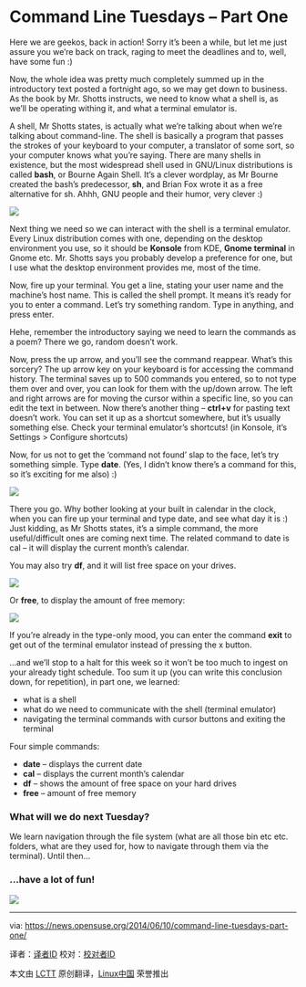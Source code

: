 Command Line Tuesdays – Part One
================================================================================
Here we are geekos, back in action! Sorry it’s been a while, but let me just assure you we’re back on track, raging to meet the deadlines and to, well, have some fun :)

Now, the whole idea was pretty much completely summed up in the introductory text posted a fortnight ago, so we may get down to business. As the book by Mr. Shotts instructs, we need to know what a shell is, as we’ll be operating withing it, and what a terminal emulator is.

A shell, Mr Shotts states, is actually what we’re talking about when we’re talking about command-line. The shell is basically a program that passes the strokes of your keyboard to your computer, a translator of some sort, so your computer knows what you’re saying. There are many shells in existence, but the most widespread shell used in GNU/Linux distributions is called **bash**, or Bourne Again Shell. It’s a clever wordplay, as Mr Bourne created the bash’s predecessor, **sh**, and Brian Fox wrote it as a free alternative for sh. Ahhh, GNU people and their humor, very clever :)

![](http://paste.opensuse.org/images/54535272.jpg)

Next thing we need so we can interact with the shell is a terminal emulator. Every Linux distribution comes with one, depending on the desktop environment you use, so it should be **Konsole** from KDE, **Gnome terminal** in Gnome etc. Mr. Shotts says you probably develop a preference for one, but I use what the desktop environment provides me, most of the time.

Now, fire up your terminal. You get a line, stating your user name and the machine’s host name. This is called the shell prompt. It means it’s ready for you to enter a command. Let’s try something random. Type in anything, and press enter.

Hehe, remember the introductory saying we need to learn the commands as a poem? There we go, random doesn’t work.

Now, press the up arrow, and you’ll see the command reappear. What’s this sorcery? The up arrow key on your keyboard is for accessing the command history. The terminal saves up to 500 commands you entered, so to not type them over and over, you can look for them with the up/down arrow. The left and right arrows are for moving the cursor within a specific line, so you can edit the text in between. Now there’s another thing – **ctrl+v** for pasting text doesn’t work. You can set it up as a shortcut somewhere, but it’s usually something else. Check your terminal emulator’s shortcuts! (in Konsole, it’s Settings > Configure shortcuts)

Now, for us not to get the ‘command not found’ slap to the face, let’s try something simple. Type **date**. (Yes, I didn’t know there’s a command for this, so it’s exciting for me also) :) 

![](http://paste.opensuse.org/images/7123365.png)

There you go. Why bother looking at your built in calendar in the clock, when you can fire up your terminal and type date, and see what day it is :) Just kidding, as Mr Shotts states, it’s a simple command, the more useful/difficult ones are coming next time. The related command to date is cal – it will display the current month’s calendar.

You may also try **df**, and it will list free space on your drives.

![](http://paste.opensuse.org/images/44662534.png)

Or **free**, to display the amount of free memory:

![](http://paste.opensuse.org/images/44548116.png)

If you’re already in the type-only mood, you can enter the command **exit** to get out of the terminal emulator instead of pressing the x button.

…and we’ll stop to a halt for this week so it won’t be too much to ingest on your already tight schedule. Too sum it up (you can write this conclusion down, for repetition), in part one, we learned:

- what is a shell
- what do we need to communicate with the shell (terminal emulator)
- navigating the terminal commands with cursor buttons and exiting the terminal

Four simple commands:

- **date** – displays the current date
- **cal** – displays the current month’s calendar
- **df** – shows the amount of free space on your hard drives
- **free** – amount of free memory

### What will we do next Tuesday? ###

We learn navigation through the file system (what are all those bin etc etc. folders, what are they used for, how to navigate through them via the terminal). Until then…

### …have a lot of fun! ###

![](http://paste.opensuse.org/images/40949666.jpg)

--------------------------------------------------------------------------------

via: https://news.opensuse.org/2014/06/10/command-line-tuesdays-part-one/

译者：[译者ID](https://github.com/译者ID) 校对：[校对者ID](https://github.com/校对者ID)

本文由 [LCTT](https://github.com/LCTT/TranslateProject) 原创翻译，[Linux中国](http://linux.cn/) 荣誉推出